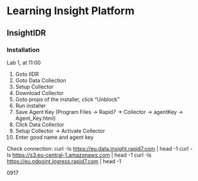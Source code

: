 # Learning Insight Platform

## InsightIDR

### Installation

Lab 1, at 11:00
1. Goto IIDR
2. Goto Data Collection
3. Setup Collector
4. Download Collector
5. Goto props of the installer, click “Unblock”
6. Run installer
7. Save Agent Key
    (Program Files -> Rapid7 -> Collector -> agentKey -> Agent_Key.html)
8. Click Data Collector
9. Setup Collector -> Activate Collector
10. Enter good name and agent key

Check connection:
curl -Is https://eu.data.insight.rapid7.com | head -1
curl -Is https://s3.eu-central-1.amazonaws.com | head -1
curl -Is https://eu.ndpoint.ingress.rapid7.com | head -1



0917
